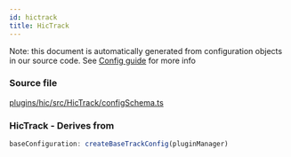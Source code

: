 ```yaml
---
id: hictrack
title: HicTrack
---
```


Note: this document is automatically generated from configuration objects in our
source code. See [Config guide](/docs/config_guide) for more info

### Source file

[plugins/hic/src/HicTrack/configSchema.ts](https://github.com/GMOD/jbrowse-components/blob/main/plugins/hic/src/HicTrack/configSchema.ts)

### HicTrack - Derives from

```js
baseConfiguration: createBaseTrackConfig(pluginManager)
```
